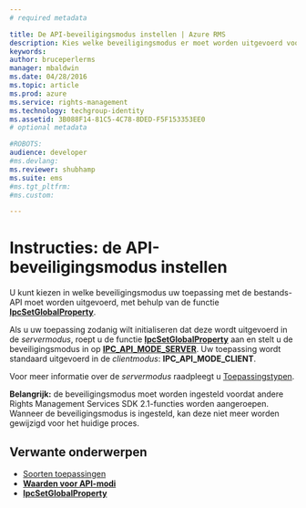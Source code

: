 ```yaml
---
# required metadata

title: De API-beveiligingsmodus instellen | Azure RMS
description: Kies welke beveiligingsmodus er moet worden uitgevoerd voor bestands-API-toepassing.
keywords:
author: bruceperlerms
manager: mbaldwin
ms.date: 04/28/2016
ms.topic: article
ms.prod: azure
ms.service: rights-management
ms.technology: techgroup-identity
ms.assetid: 3B088F14-81C5-4C78-8DED-F5F153353EE0
# optional metadata

#ROBOTS:
audience: developer
#ms.devlang:
ms.reviewer: shubhamp
ms.suite: ems
#ms.tgt_pltfrm:
#ms.custom:

---
```


# Instructies: de API-beveiligingsmodus instellen

U kunt kiezen in welke beveiligingsmodus uw toepassing met de bestands-API moet worden uitgevoerd, met behulp van de functie [**IpcSetGlobalProperty**](/rights-management/sdk/2.1/api/win/functions#msipc_ipcsetglobalproperty).

Als u uw toepassing zodanig wilt initialiseren dat deze wordt uitgevoerd in de *servermodus*, roept u de functie [**IpcSetGlobalProperty**](/rights-management/sdk/2.1/api/win/functions#msipc_ipcsetglobalproperty) aan en stelt u de beveiligingsmodus in op [**IPC\_API\_MODE\_SERVER**](/rights-management/sdk/2.1/api/win/api%20mode%20values#msipc_api_mode_values_IPC_API_MODE_SERVER). Uw toepassing wordt standaard uitgevoerd in de *clientmodus*: **IPC\_API\_MODE\_CLIENT**.

Voor meer informatie over de *servermodus* raadpleegt u [Toepassingstypen](application-types.md).

**Belangrijk:** de beveiligingsmodus moet worden ingesteld voordat andere Rights Management Services SDK 2.1-functies worden aangeroepen. Wanneer de beveiligingsmodus is ingesteld, kan deze niet meer worden gewijzigd voor het huidige proces.

## Verwante onderwerpen

* [Soorten toepassingen](application-types.md)
* [**Waarden voor API-modi**](/rights-management/sdk/2.1/api/win/api%20mode%20values#msipc_api_mode_values_IPC_API_MODE_SERVER)
* [**IpcSetGlobalProperty**](/rights-management/sdk/2.1/api/win/functions#msipc_ipcsetglobalproperty)
 

 


<!--HONumber=Jun16_HO2-->


